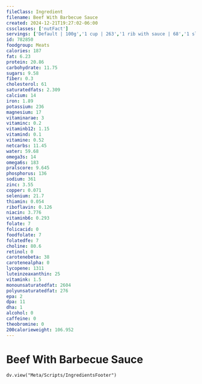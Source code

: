 ```yaml
---
fileClass: Ingredient
filename: Beef With Barbecue Sauce
created: 2024-12-21T19:27:02-06:00
cssclasses: ['nutFact']
servings: ['Default | 100g','1 cup | 263','1 rib with sauce | 68','1 slice with sauce | 58']
id: 782850
foodgroup: Meats
calories: 187
fat: 6.23
protein: 20.86
carbohydrate: 11.75
sugars: 9.58
fiber: 0.3
cholesterol: 61
saturatedfats: 2.309
calcium: 14
iron: 1.89
potassium: 236
magnesium: 17
vitaminarae: 3
vitaminc: 0.2
vitaminb12: 1.15
vitamind: 0.1
vitamine: 0.52
netcarbs: 11.45
water: 59.68
omega3s: 14
omega6s: 183
pralscore: 9.645
phosphorus: 136
sodium: 361
zinc: 3.55
copper: 0.071
selenium: 21.7
thiamin: 0.054
riboflavin: 0.126
niacin: 3.776
vitaminb6: 0.293
folate: 7
folicacid: 0
foodfolate: 7
folatedfe: 7
choline: 80.6
retinol: 0
carotenebeta: 38
carotenealpha: 0
lycopene: 1311
luteinzeaxanthin: 25
vitamink: 1.5
monounsaturatedfat: 2604
polyunsaturatedfat: 276
epa: 2
dpa: 11
dha: 1
alcohol: 0
caffeine: 0
theobromine: 0
200calorieweight: 106.952
---
```


# Beef With Barbecue Sauce

```dataviewjs
dv.view("Meta/Scripts/IngredientsFooter")
```